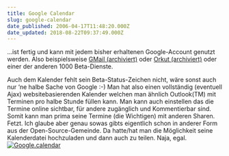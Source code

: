 ```yaml
---
title: Google Calendar
slug: google-calendar
date_published: 2006-04-17T11:48:20.000Z
date_updated: 2018-08-22T09:37:49.000Z
---
```


…ist fertig und kann mit jedem bisher erhaltenen Google-Account genutzt werden. Also beispielsweise [GMail (archiviert)](http://web.archive.org/web/20060510030602/http://www.thafaker.de:80/?page_id=557) oder [Orkut (archiviert)](http://web.archive.org/web/20060510030602/http://www.thafaker.de:80/?page_id=557) oder einer der anderen 1000 Beta-Dienste.

Auch dem Kalender fehlt sein Beta-Status-Zeichen nicht, wäre sonst auch nur ‘ne halbe Sache von Google :-) Man hat also einen vollständig (eventuell Ajax) websitebasierenden Kalender welchen man ähnlich Outlook(TM) mit Terminen pro halbe Stunde füllen kann. Man kann auch einstellen das die Termine online sichtbar, für andere zugänglich und Kommentierbar sind. Somit kann man prima seine Termine (die Wichtigen) mit anderen Sharen. Fetzt. Ich glaube aber genau sowas gibts eigentlich schon in anderer Form aus der Open-Source-Gemeinde. Da hatte/hat man die Möglichkeit seine Kalenderdatei hochzuladen und dann auch zu teilen. Naja, egal.
[![Google.calendar](//kahlenberg.homelinux.org/wordpress/wp-content/uploads/2006/04/google.calendar_small.jpg)](http://kahlenberg.homelinux.org/wordpress/wp-content/uploads/2006/04/google.calendar.JPG)
